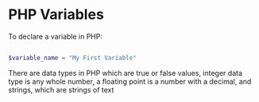 # PHP Variables

To declare a variable in PHP:

```php

$variable_name = "My First Variable"

```

There are data types in PHP which are true or false values, integer data type is any whole number, a floating point is a number with a decimal, and strings, which are strings of text
